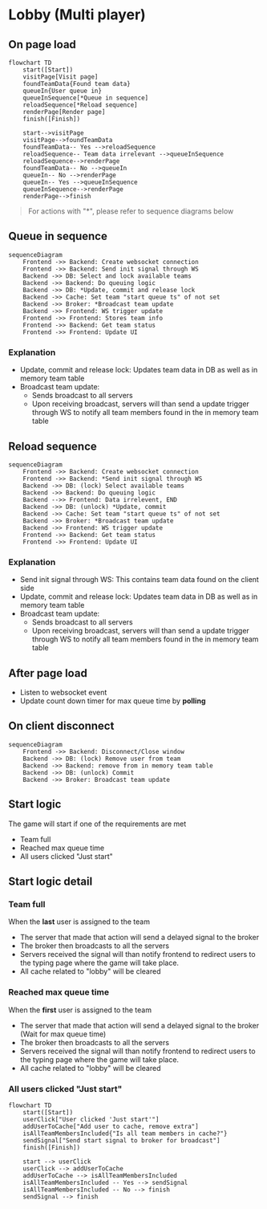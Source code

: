 # Lobby (Multi player)
## On page load
```mermaid
flowchart TD
    start([Start])
    visitPage[Visit page] 
    foundTeamData{Found team data} 
    queueIn{User queue in} 
    queueInSequence[*Queue in sequence] 
    reloadSequence[*Reload sequence] 
    renderPage[Render page]
    finish([Finish])

    start-->visitPage
    visitPage-->foundTeamData
    foundTeamData-- Yes -->reloadSequence
    reloadSequence-- Team data irrelevant -->queueInSequence
    reloadSequence-->renderPage
    foundTeamData-- No -->queueIn
    queueIn-- No -->renderPage
    queueIn-- Yes -->queueInSequence
    queueInSequence-->renderPage
    renderPage-->finish
```
> For actions with "*", please refer to sequence diagrams below

## Queue in sequence
```mermaid
sequenceDiagram
    Frontend ->> Backend: Create websocket connection 
    Frontend ->> Backend: Send init signal through WS
    Backend ->> DB: Select and lock available teams 
    Backend ->> Backend: Do queuing logic
    Backend ->> DB: *Update, commit and release lock
    Backend ->> Cache: Set team "start queue ts" of not set
    Backend ->> Broker: *Broadcast team update
    Backend ->> Frontend: WS trigger update
    Frontend ->> Frontend: Stores team info
    Frontend ->> Backend: Get team status
    Frontend ->> Frontend: Update UI
```
### Explanation
- Update, commit and release lock: Updates team data in DB as well as in memory team table
- Broadcast team update: 
    - Sends broadcast to all servers
    - Upon receiving broadcast, servers will than send a update trigger through WS to notify all team members found in the in memory team table

## Reload sequence
```mermaid
sequenceDiagram
    Frontend ->> Backend: Create websocket connection 
    Frontend ->> Backend: *Send init signal through WS
    Backend ->> DB: (lock) Select available teams 
    Backend ->> Backend: Do queuing logic
    Backend -->> Frontend: Data irrelevent, END
    Backend ->> DB: (unlock) *Update, commit
    Backend ->> Cache: Set team "start queue ts" of not set
    Backend ->> Broker: *Broadcast team update
    Backend ->> Frontend: WS trigger update
    Frontend ->> Backend: Get team status
    Frontend ->> Frontend: Update UI
```
### Explanation
- Send init signal through WS: This contains team data found on the client side
- Update, commit and release lock: Updates team data in DB as well as in memory team table
- Broadcast team update: 
    - Sends broadcast to all servers
    - Upon receiving broadcast, servers will than send a update trigger through WS to notify all team members found in the in memory team table

## After page load
- Listen to websocket event
- Update count down timer for max queue time by **polling**

## On client disconnect
```mermaid
sequenceDiagram
    Frontend ->> Backend: Disconnect/Close window
    Backend ->> DB: (lock) Remove user from team
    Backend ->> Backend: remove from in memory team table 
    Backend ->> DB: (unlock) Commit
    Backend ->> Broker: Broadcast team update
```

## Start logic
The game will start if one of the requirements are met
- Team full
- Reached max queue time
- All users clicked "Just start"

## Start logic detail
### Team full
When the **last** user is assigned to the team
- The server that made that action will send a delayed signal to the broker
- The broker then broadcasts to all the servers
- Servers received the signal will than notify frontend to redirect users to the typing page where the game will take place.
- All cache related to "lobby" will be cleared

### Reached max queue time
When the **first** user is assigned to the team
- The server that made that action will send a delayed signal to the broker (Wait for max queue time)
- The broker then broadcasts to all the servers
- Servers received the signal will than notify frontend to redirect users to the typing page where the game will take place.
- All cache related to "lobby" will be cleared

### All users clicked "Just start"
```mermaid
flowchart TD
    start([Start])
    userClick["User clicked 'Just start'"]
    addUserToCache["Add user to cache, remove extra"]
    isAllTeamMembersIncluded{"Is all team members in cache?"}
    sendSignal["Send start signal to broker for broadcast"]
    finish([Finish])

    start --> userClick 
    userClick --> addUserToCache
    addUserToCache --> isAllTeamMembersIncluded
    isAllTeamMembersIncluded -- Yes --> sendSignal
    isAllTeamMembersIncluded -- No --> finish
    sendSignal --> finish
```

